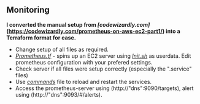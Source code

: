 ## Monitoring
**I converted the manual setup from *[codewizardly.com]*(https://codewizardly.com/prometheus-on-aws-ec2-part1/) into a Terraform format for ease.**
- Change setup of all files as required.
- *[Prometheus.tf](https://github.com/Onyankupon/cicd-practiceproject/tree/master/monitoring/prometheus/prometheus-server.tf)* - spins up an EC2 server using *[Init.sh](https://github.com/Onyankupon/cicd-practiceproject/tree/master/monitoring/prometheus/init.sh)* as userdata. Edit prometheus configuration with your prefered settings.
- Check server if all files were setup correctly (especially the ".service" files)
- Use *[commands](https://github.com/Onyankupon/cicd-practiceproject/tree/master/monitoring/commands.sh)* file to reload and restart the services.
- Access the prometheus-server using (http://"dns":9090/targets), alert using (http://"dns":9093/#/alerts).